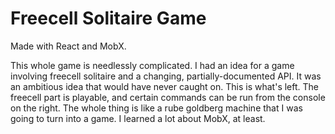 # Freecell Solitaire Game

Made with React and MobX.

This whole game is needlessly complicated. I had an idea for a game involving freecell solitaire and a changing, partially-documented API. It was an ambitious idea that would have never caught on. This is what's left. The freecell part is playable, and certain commands can be run from the console on the right. The whole thing is like a rube goldberg machine that I was going to turn into a game. I learned a lot about MobX, at least.